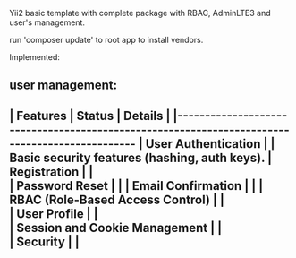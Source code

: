 Yii2 basic template with complete package with RBAC, AdminLTE3 and user's management.

run 'composer update' to root app to install vendors.

Implemented:

user management:
-----------------------------------------------------------------------------------------------
| Features                            | Status | Details                                      |
|----------------------------------------------------------------------------------------------
| User Authentication                 |        | Basic security features (hashing, auth keys).
| Registration                        |        |               
| Password Reset                      |        |
| Email Confirmation                  |        |
| RBAC (Role-Based Access Control)    |        |               
| User Profile                        |        |    
| Session and Cookie Management       |        |    
| Security                            |        |    
------------------------------------------------------------    